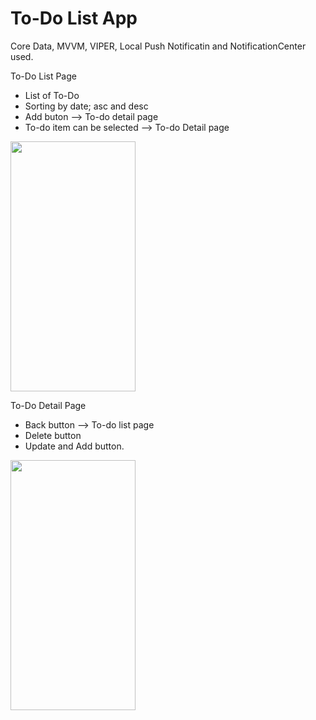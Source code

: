 # To-Do List App
 
 
 Core Data, MVVM, VIPER, Local Push Notificatin and NotificationCenter used.
 
 To-Do List Page
 - List of To-Do
 - Sorting by date; asc and desc
 - Add buton --> To-do detail page
 - To-do item can be selected --> To-do Detail page
 
 <img src="https://user-images.githubusercontent.com/13850735/138563976-6419aad4-bf17-4050-be8d-0a6109124efb.png" data-canonical-src="https://user-images.githubusercontent.com/13850735/138563976-6419aad4-bf17-4050-be8d-0a6109124efb.png" width="200" height="400" />
 
 To-Do Detail Page
 - Back button --> To-do list page
 - Delete button
 - Update and Add button.
 
 
 
  <img src="https://user-images.githubusercontent.com/13850735/138564736-cd1d7ce3-ec5d-4182-920a-15105140dd8f.png" data-canonical-src="https://user-images.githubusercontent.com/13850735/138564736-cd1d7ce3-ec5d-4182-920a-15105140dd8f.png" width="200" height="400" />


